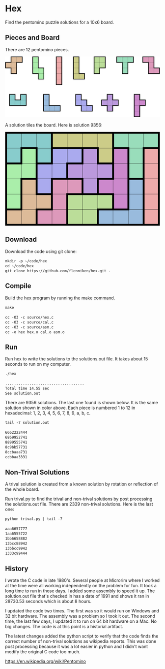 # Hex

Find the pentomino puzzle solutions for a 10x6 board.

## Pieces and Board

There are 12 pentomino pieces.

<img src="./pieces.svg">

A solution tiles the board. Here is solution 9356:

<img src="./solution9356.svg">

## Download

Download the code using git clone:

~~~
mkdir -p ~/code/hex
cd ~/code/hex
git clone https://github.com/flenniken/hex.git .
~~~

## Compile

Build the hex program by running the make command.

~~~
make

cc -O3 -c source/hex.c
cc -O3 -c source/cal.c
cc -O3 -c source/asm.c
cc -o hex hex.o cal.o asm.o
~~~

## Run

Run hex to write the solutions to the solutions.out file. It takes
about 15 seconds to run on my computer.

~~~
./hex

....................................
Total time 14.55 sec
See solution.out
~~~

There are 9356 solutions. The last one found is shown below.  It is
the same solution shown in color above. Each piece is numbered 1 to 12
in hexadecimal: 1, 2, 3, 4, 5, 6, 7, 8, 9, a, b, c.

~~~
tail -7 solution.out

6662222444
6869952741
8899555741
8c9bb57731
8ccbaaa731
ccbbaa3331
~~~

## Non-Trival Solutions

A trival solution is created from a known solution by rotation or
reflection of the whole board.

Run trival.py to find the trival and non-trival solutions by post
processing the solutions.out file. There are 2339 non-trival solutions.
Here is the last one:

~~~
python trival.py | tail -7

aaa6657777
1aa6555722
1bb6658882
13bcc88942
13bbcc9942
1333c99444
~~~

## History

I wrote the C code in late 1980's. Several people at Microrim where I
worked at the time were all working independently on the problem for
fun. It took a long time to run in those days. I added some assembly
to speed it up.  The solution.out file that's checked in has a date of
1991 and shows it ran in 28730.53 seconds which is about 8 hours.

I updated the code two times. The first was so it would run on Windows
and 32 bit hardware. The assembly was a problem so I took it out. The
second time, the last few days, I updated it to run on 64 bit hardware
on a Mac. No big changes. The code is at this point is a historial
artifact.

The latest changes added the python script to verify that the code
finds the correct number of non-trival solutions as wikipedia
reports. This was done post processing because it was a lot easier in
python and I didn't want modify the original C code too much.

https://en.wikipedia.org/wiki/Pentomino
